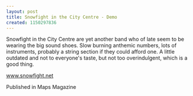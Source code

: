 ```yaml
---
layout: post
title: Snowfight in the City Centre - Demo
created: 1150297836
---
```

Snowfight in the City Centre are yet another band who of late seem to be wearing the big sound shoes. Slow burning anthemic numbers, lots of instruments, probably a string section if they could afford one. A little outdated and not to everyone's taste, but not too overindulgent, which is a good thing.<p><a href='http://www.snowfight.net' target='_blank'>www.snowfight.net</a>
<p>Published in Maps Magazine</p>
